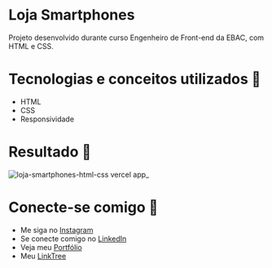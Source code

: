 # Loja Smartphones
Projeto desenvolvido durante curso Engenheiro de Front-end da EBAC, com HTML e CSS.
 
# Tecnologias e conceitos utilizados 📂
- HTML
- CSS
- Responsividade

# Resultado 📌
![loja-smartphones-html-css vercel app_](https://github.com/Brenda-A-S/Halloween-site-JavaScript-CSS-HTML/assets/69852246/920c2e76-e3ab-4703-8ad9-614a4b8c25e2)

# Conecte-se comigo 🔗

* Me siga no [Instagram](https://www.instagram.com/brenda_a_s_dev/)
* Se conecte comigo no [LinkedIn](https://www.linkedin.com/in/brenda-antunes-silva/)
* Veja meu [Portfólio](https://portfolio-brenda-a-s.web.app/)
* Meu [LinkTree](https://linktr.ee/brenda_a_s_dev)